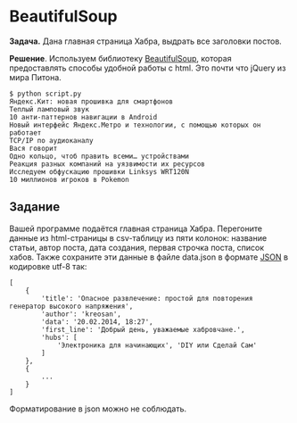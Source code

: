 BeautifulSoup
=============

**Задача.** Дана главная страница Хабра, выдрать все заголовки постов.

**Решение**. Используем библиотеку [BeautifulSoup](http://www.crummy.com/software/BeautifulSoup/bs4/doc/),
которая предоставлять способы удобной работы с html. Это почти что jQuery из мира Питона.

    $ python script.py 
    Яндекс.Кит: новая прошивка для смартфонов
    Теплый ламповый звук
    10 анти-паттернов навигации в Android
    Новый интерфейс Яндекс.Метро и технологии, с помощью которых он работает
    TCP/IP по аудиоканалу
    Вася говорит
    Одно кольцо, чтоб править всеми… устройствами
    Реакция разных компаний на уязвимости их ресурсов
    Исследуем обфускацию прошивки Linksys WRT120N
    10 миллионов игроков в Pokemon

Задание
-------

Вашей программе подаётся главная страница Хабра. Перегоните данные из html-страницы в csv-таблицу из пяти колонок:
название статьи, автор поста, дата создания, первая строчка поста, список хабов. Также сохраните эти данные в файле
data.json в формате [JSON](http://json.org/) в кодировке utf-8 так:

    [
        {
            'title': 'Опасное развлечение: простой для повторения генератор высокого напряжения',
            'author': 'kreosan',
            'data': '20.02.2014, 18:27',
            'first_line': 'Добрый день, уважаемые хабровчане.',
            'hubs': [
                'Электроника для начинающих', 'DIY или Сделай Сам'
            ]
        },
        {
            ...
        }
    ]

Форматирование в json можно не соблюдать.